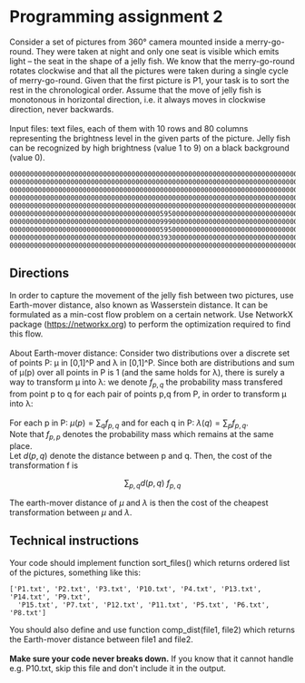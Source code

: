 # Programming assignment 2
Consider a set of pictures from 360° camera mounted inside a merry-go-round. They were taken at night and only one seat is visible which emits light – the seat in the shape of a jelly fish. We know that the merry-go-round rotates clockwise and that all the pictures were taken during a single cycle of merry-go-round. Given that the first picture is P1, your task is to sort the rest in the chronological order. Assume that the move of jelly fish is monotonous in horizontal direction, i.e. it always moves in clockwise direction, never backwards. \
\
Input files: text files, each of them with 10 rows and 80 columns representing the brightness level in the given parts of the picture. Jelly fish can be recognized by high brightness (value 1 to 9) on a black background (value 0).
```text
00000000000000000000000000000000000000000000000000000000000000000000000000000000
00000000000000000000000000000000000000000000000000000000000000000000000000000000
00000000000000000000000000000000000000000000000000000000000000000000000000000000
00000000000000000000000000000000000000000000000000000000000000000000000000000000
00000000000000000000000000000000000000000000000000000000000000000000000000000000
00000000000000000000000000000000000005950000000000000000000000000000000000000000
00000000000000000000000000000000000009990000000000000000000000000000000000000000
00000000000000000000000000000000000005950000000000000000000000000000000000000000
00000000000000000000000000000000000003930000000000000000000000000000000000000000
00000000000000000000000000000000000000000000000000000000000000000000000000000000
```
## Directions
In order to capture the movement of the jelly fish between two pictures, use Earth-mover distance, also known as Wasserstein distance. It can be formulated as a min-cost flow problem on a certain network. Use NetworkX package (https://networkx.org) to perform the optimization required to find this flow. \
\
About Earth-mover distance: Consider two distributions over a discrete set of points P: μ in [0,1]^P and λ in [0,1]^P. Since both are distributions and sum of μ(p) over all points in P is 1 (and the same holds for λ), there is surely a way to transform μ into λ: we denote $f_{p,q}$ the probability mass transfered from point p to q for each pair of points p,q from P, in order to transform μ into λ: \
\
For each p in P: $\mu(p) = \sum_{q} f_{p,q}$ and for each q in P: $\lambda(q) = \sum_{p} f_{p,q}$.
\
Note that $f_{p,p}$ denotes the probability mass which remains at the same place. \
Let $d(p,q)$ denote the distance between p and q. Then, the cost of the transformation f is

$$\sum_{p,q} d(p,q)\: f_{p,q}$$

The earth-mover distance of $\mu$ and $\lambda$ is then the cost of the cheapest transformation between $\mu$ and $\lambda$. 

## Technical instructions
Your code should implement function sort_files() which returns ordered list of the pictures, something like this:
```text
['P1.txt', 'P2.txt', 'P3.txt', 'P10.txt', 'P4.txt', 'P13.txt', 'P14.txt', 'P9.txt',
  'P15.txt', 'P7.txt', 'P12.txt', 'P11.txt', 'P5.txt', 'P6.txt', 'P8.txt'] 
```
You should also define and use function comp_dist(file1, file2) which returns the Earth-mover distance between file1 and file2. \
\
**Make sure your code never breaks down.** If you know that it cannot handle e.g. P10.txt, skip this file and don't include it in the output.